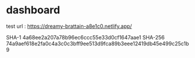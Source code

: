 # dashboard

test url : https://dreamy-brattain-a8e1c0.netlify.app/

SHA-1 4a68ee2a207a78b96ec6ccc55e33d0cf1647aae1
SHA-256 74a9aef618e2fa0c4a3c0c3bff9ee513d9fca89b3eee12419db45e499c25c1b9
